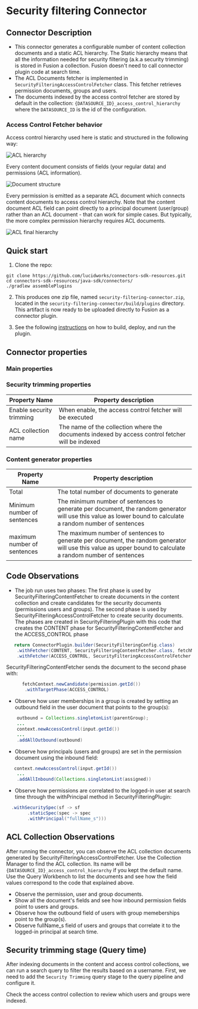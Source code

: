 # Security filtering Connector

## Connector Description

- This connector generates a configurable number of content collection documents and a static ACL hierarchy. The Static hierarchy means that all the information needed for security filtering (a.k.a security trimming) is stored in Fusion a collection. Fusion doesn't need to call connector plugin code at search time.
- The ACL Documents fetcher is implemented in `SecurityFilteringAccessControlFetcher` class. This fetcher retrieves permission documents, groups and users.
- The documents indexed by the access control fetcher are stored by default in the collection: `{DATASOURCE_ID}_access_control_hierarchy` where the `DATASOURCE_ID` is the id of the configuration.

### Access Control Fetcher behavior

Access control hierarchy used here is static and structured in the following way:

![ACL hierarchy](docs/acl_hierarchy.png)

Every content document consists of fields (your regular data) and permissions (ACL information).

![Document structure](docs/document_structure.png)

Every permission is emitted as a separate ACL document which connects content documents to access control hierarchy.
Note that the content document ACL field can point directly to a principal document (user/group) rather than an ACL document -
that can work for simple cases. But typically, the more complex permission hierarchy requires ACL documents. 

![ACL final hierarchy](docs/acl_final_hierarchy.png)


## Quick start

1. Clone the repo:
```
git clone https://github.com/lucidworks/connectors-sdk-resources.git
cd connectors-sdk-resources/java-sdk/connectors/
./gradlew assemblePlugins
```

2. This produces one zip file, named `security-filtering-connector.zip`, located in the `security-filtering-connector/build/plugins` directory.
This artifact is now ready to be uploaded directly to Fusion as a connector plugin.

3. See the following [instructions](../README.md) on how to build, deploy, and run the plugin.


## Connector properties

### Main properties

### Security trimming properties

|Property Name| Property description|
|---|---|
| Enable security trimming | When enable, the access control fetcher will be executed |
| ACL collection name | The name of the collection where the documents indexed by access control fetcher will be indexed |

### Content generator properties

|Property Name| Property description|
|---|---|
| Total | The total number of documents to generate |
| Minimum number of sentences | The minimum number of sentences to generate per document, the random generator will use this value as lower bound to calculate a random number of sentences|
| maximum number of sentences | The maximum number of sentences to generate per document, the random generator will use this value as upper bound to calculate a random number of sentences|

## Code Observations

- The job run uses two phases: The first phase is used by SecurityFilteringContentFetcher to create documents in the content collection
  and create candidates for the security documents (permissions users and groups). The second phase is used by 
  SecurityFilteringAccessControlFetcher to create security documents. The phases are created in SecurityFilteringPlugin with
  this code that creates the CONTENT phase for SecurityFilteringContentFetcher and the ACCESS_CONTROL phase 
```java
   return ConnectorPlugin.builder(SecurityFilteringConfig.class)
    .withFetcher(CONTENT, SecurityFilteringContentFetcher.class, fetchModule)
    .withFetcher(ACCESS_CONTROL, SecurityFilteringAccessControlFetcher.class, fetchModule)
```
SecurityFilteringContentFetcher sends the document to the second phase with:
```java
      fetchContext.newCandidate(permission.getId())
       .withTargetPhase(ACCESS_CONTROL)
```
- Observe how user memberships in a group is created by setting an outbound field in the user document that 
points to the group(s):
```java
    outbound = Collections.singletonList(parentGroup);
    ...
    context.newAccessControl(input.getId())
    ...
    .addAllOutbound(outbound)

```
- Observe how principals (users and groups) are set in the permission document using the inbound field:
```java
   context.newAccessControl(input.getId())
    ...
    .addAllInbound(Collections.singletonList(assigned))

```
- Observe how permissions are correlated to the logged-in user at search time through the withPrincipal method
in SecurityFilteringPlugin:
```java
  .withSecuritySpec(sf -> sf
        .staticSpec(spec -> spec
        .withPrincipal("fullName_s")))

```
## ACL Collection Observations
After running the connector, you can observe the ACL collection documents generated by SecurityFilteringAccessControlFetcher. Use the Collection Manager
to find the ACL collection. Its name will be `{DATASOURCE_ID}_access_control_hierarchy` if you kept the default name. 
Use the Query Workbench
to list the documents and see how the field values correspond to the code that explained above.

- Observe the permission, user and group documents.
- Show all the document's fields and see how inbound permission fields point to users and groups.
- Observe how the outbound field of users with group memeberships point to the group(s).
- Observe fullName_s field of users and groups that correlate it to the logged-in principal at search time.

## Security trimming stage (Query time)

After indexing documents in the content and access control collections, we can run a search query to filter the results based on a username.
First, we need to add the `Security Trimming` query stage to the query pipeline and configure it.

Check the access control collection to review which users and groups were indexed.
